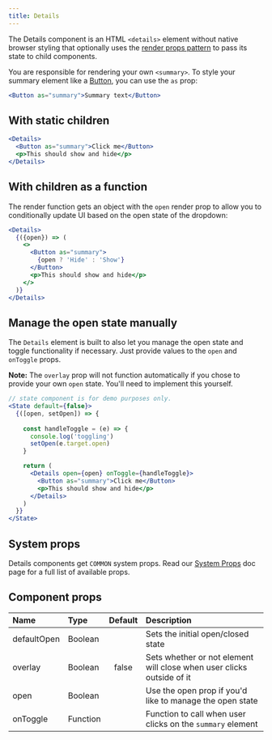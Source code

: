 ```yaml
---
title: Details
---
```


The Details component is an HTML `<details>` element without native browser styling that optionally uses the [render props pattern](https://reactjs.org/docs/render-props.html) to pass its state to child components.

You are responsible for rendering your own `<summary>`. To style your summary element like a [Button](./Button), you can use the `as` prop:

```jsx
<Button as="summary">Summary text</Button>
```

## With static children
```jsx live
<Details>
  <Button as="summary">Click me</Button>
  <p>This should show and hide</p>
</Details>

```

## With children as a function
The render function gets an object with the `open` render prop to allow you to conditionally update UI based on the open state of the dropdown:

```jsx live
<Details>
  {({open}) => (
    <>
      <Button as="summary">
        {open ? 'Hide' : 'Show'}
      </Button>
      <p>This should show and hide</p>
    </>
  )}
</Details>
```

## Manage the open state manually
The `Details` element is built to also let you manage the open state and toggle functionality if necessary. Just provide values to the `open` and `onToggle` props.

**Note:** The `overlay` prop will not function automatically if you chose to provide your own `open` state. You'll need to implement this yourself.

```jsx live
// state component is for demo purposes only.
<State default={false}>
  {([open, setOpen]) => {
    
    const handleToggle = (e) => {
      console.log('toggling')
      setOpen(e.target.open)
    }

    return (
      <Details open={open} onToggle={handleToggle}>
        <Button as="summary">Click me</Button>
        <p>This should show and hide</p>
      </Details>
    )
  }}
</State>
```

## System props

Details components get `COMMON` system props. Read our [System Props](/system-props) doc page for a full list of available props.

## Component props

| Name | Type | Default | Description |
| :- | :- | :-: | :- |
| defaultOpen | Boolean | | Sets the initial open/closed state |
| overlay | Boolean | false | Sets whether or not element will close when user clicks outside of it |
| open | Boolean | | Use the open prop if you'd like to manage the open state |
| onToggle | Function | | Function to call when user clicks on the `summary` element |
